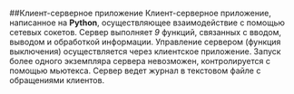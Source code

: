 ##Клиент-серверное приложение
Клиент-серверное приложение, написанное на **Python**, осуществляющее взаимодействие с помощью сетевых сокетов. Сервер выполняет *9* функций, связанных с вводом, выводом и обработкой информации. Управление сервером (функция выключения) осуществляется через клиентское приложение. Запуск более одного экземпляра сервера невозможен, контролируется с помощью мьютекса. Сервер ведет журнал в текстовом файле с обращениями клиентов. 
